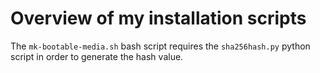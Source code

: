 # Overview of my installation scripts

The `mk-bootable-media.sh` bash script requires the `sha256hash.py` python script in order to generate the hash value.
